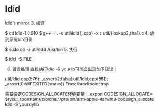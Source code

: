 # ldid
ldid's mirror.
3. 编译

$ cd ldid-1.0.610
$ g++ -I . -o util/ldid{,.cpp} -x c util/{lookup2,sha1}.c
4. 放到系统bin目录

$ sudo cp -a util/ldid /usr/bin
5. 执行

$ ldid -S FILE

 

6. 错误处理
直接执行ldid -S  yourlib可能会出现如下错误：

util/ldid.cpp(576): _assert(2:false)
util/ldid.cpp(581): _assert(0:WIFEXITED(status))
Trace/breakpoint trap


需要设定CODESIGN_ALLOCATE环境变量：
export CODESIGN_ALLOCATE= $(your_toolchain)/toolchain/pre/bin/arm-apple-darwin9-codesign_allocate
ldid -S  your.dylib

